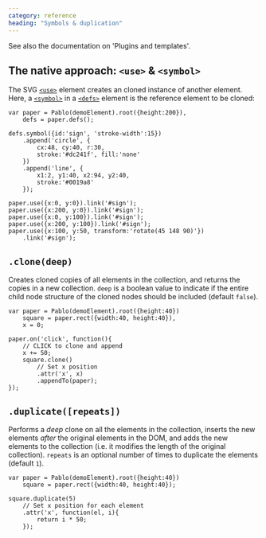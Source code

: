```yaml
---
category: reference
heading: "Symbols & duplication"
---
```


See also the documentation on 'Plugins and templates'.


The native approach: `<use>` & `<symbol>`
-----------------------------------------

The SVG [`<use>`][use] element creates an cloned instance of another element. Here, a [`<symbol>`][symbol] in a [`<defs>`][defs] element is the reference element to be cloned:

    var paper = Pablo(demoElement).root({height:200}),
        defs = paper.defs();

    defs.symbol({id:'sign', 'stroke-width':15})
        .append('circle', {
            cx:48, cy:40, r:30,
            stroke:'#dc241f', fill:'none'
        })
        .append('line', {
            x1:2, y1:40, x2:94, y2:40,
            stroke:'#0019a8'
        });

    paper.use({x:0, y:0}).link('#sign');
    paper.use({x:200, y:0}).link('#sign');
    paper.use({x:0, y:100}).link('#sign');
    paper.use({x:200, y:100}).link('#sign');
    paper.use({x:100, y:50, transform:'rotate(45 148 90)'})
        .link('#sign');


`.clone(deep)`
--------------

Creates cloned copies of all elements in the collection, and returns the copies in a new collection.
`deep` is a boolean value to indicate if the entire child node structure of the cloned nodes should be included (default `false`).

    var paper = Pablo(demoElement).root({height:40})
        square = paper.rect({width:40, height:40}),
        x = 0;

    paper.on('click', function(){
        // CLICK to clone and append
        x += 50;
        square.clone()
            // Set x position
            .attr('x', x)
            .appendTo(paper);
    });


`.duplicate([repeats])`
---------------------

Performs a _deep_ clone on all the elements in the collection, inserts the new elements _after_ the original elements in the DOM, and adds the new elements to the collection (i.e. it modifies the length of the original collection). `repeats` is an optional number of times to duplicate the elements (default `1`).

    var paper = Pablo(demoElement).root({height:40})
        square = paper.rect({width:40, height:40});

    square.duplicate(5)
        // Set x position for each element
        .attr('x', function(el, i){
            return i * 50;
        });


[use]: https://developer.mozilla.org/en-US/docs/SVG/Element/use
[symbol]: https://developer.mozilla.org/en-US/docs/SVG/Element/symbol
[defs]: https://developer.mozilla.org/en-US/docs/SVG/Element/defs